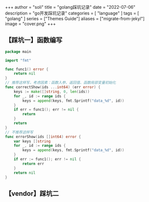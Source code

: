 +++
author = "soli"
title = "golang踩坑记录"
date = "2022-07-06"
description = "go开发踩坑记录"
categories = [
"language"
]
tags = [
"golang"
]
series = ["Themes Guide"]
aliases = ["migrate-from-jekyl"]
image = "cover.png"
+++
<!--more-->
## 【踩坑一】函数编写
```go
package main

import "fmt"

func func1() error {
	return nil
}
// 推荐这样写，考虑因素：函数入参、返回值、函数局部变量初始化
func correctShow(ids ...int64) (err error) {
	keys := make([]string, 0, len(ids))
	for _, id := range ids {
		keys = append(keys, fmt.Sprintf("data_%d", id))
	}
	if err = func1(); err != nil {
		return
	}
	return
}
// 不推荐这样写
func errorShow(ids []int64) error {
	var keys []string
	for _, id := range ids {
		keys = append(keys, fmt.Sprintf("data_%d", id))
	}
	if err := func1(); err != nil {
		return err
	}
	return nil
}
```
## 【vendor】踩坑二
